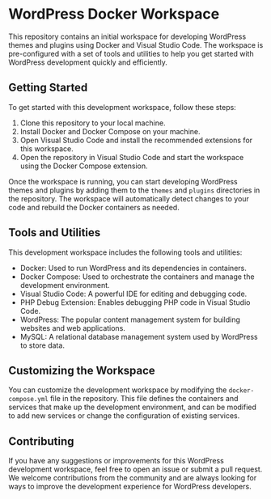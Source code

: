 WordPress Docker Workspace
===============================

This repository contains an initial workspace for developing WordPress themes and plugins using Docker and Visual Studio Code. The workspace is pre-configured with a set of tools and utilities to help you get started with WordPress development quickly and efficiently.

Getting Started
---------------

To get started with this development workspace, follow these steps:

1.  Clone this repository to your local machine.
2.  Install Docker and Docker Compose on your machine.
3.  Open Visual Studio Code and install the recommended extensions for this workspace.
4.  Open the repository in Visual Studio Code and start the workspace using the Docker Compose extension.

Once the workspace is running, you can start developing WordPress themes and plugins by adding them to the `themes` and `plugins` directories in the repository. The workspace will automatically detect changes to your code and rebuild the Docker containers as needed.

Tools and Utilities
-------------------

This development workspace includes the following tools and utilities:

-   Docker: Used to run WordPress and its dependencies in containers.
-   Docker Compose: Used to orchestrate the containers and manage the development environment.
-   Visual Studio Code: A powerful IDE for editing and debugging code.
-   PHP Debug Extension: Enables debugging PHP code in Visual Studio Code.
-   WordPress: The popular content management system for building websites and web applications.
-   MySQL: A relational database management system used by WordPress to store data.

Customizing the Workspace
-------------------------

You can customize the development workspace by modifying the `docker-compose.yml` file in the repository. This file defines the containers and services that make up the development environment, and can be modified to add new services or change the configuration of existing services.

Contributing
------------

If you have any suggestions or improvements for this WordPress development workspace, feel free to open an issue or submit a pull request. We welcome contributions from the community and are always looking for ways to improve the development experience for WordPress developers.